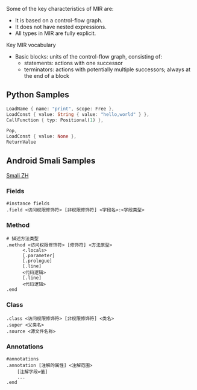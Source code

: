 Some of the key characteristics of MIR are:

- It is based on a control-flow graph.
- It does not have nested expressions.
- All types in MIR are fully explicit.

Key MIR vocabulary

 - Basic blocks: units of the control-flow graph, consisting of:
    - statements: actions with one successor
    - terminators: actions with potentially multiple successors; always at the end of a block

## Python Samples

```rust
LoadName { name: "print", scope: Free },
LoadConst { value: String { value: "hello,world" } },
CallFunction { typ: Positional(1) },

Pop,
LoadConst { value: None },
ReturnValue
```


## Android Smali Samples

[Smali ZH](https://ctf-wiki.github.io/ctf-wiki/android/basic_operating_mechanism/java_layer/smali/smali-zh/)

### Fields

```smali
#instance fields
.field <访问权限修饰符> [非权限修饰符] <字段名>:<字段类型>
```

### Method

```smali
# 描述方法类型
.method <访问权限修饰符> [修饰符] <方法原型>
      <.locals>
      [.parameter]
      [.prologue]
      [.line]
      <代码逻辑>
      [.line]
      <代码逻辑>
.end
```

### Class

```smali
.class <访问权限修饰符> [非权限修饰符] <类名>
.super <父类名>
.source <源文件名称>
```

### Annotations

```smali
#annotations
.annotation [注解的属性] <注解范围>
    [注解字段=值]
    ...
.end
```
